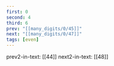 ```yaml
---
first: 0
second: 4
third: 6
prev: "[[many_digits/0/45]]"
next: "[[many_digits/0/47]]"
tags: [even]
---
```

prev2-in-text: [[44]]
next2-in-text: [[48]]
